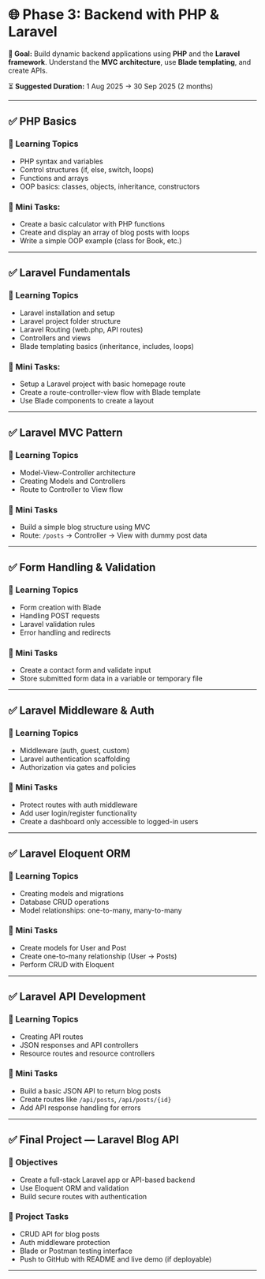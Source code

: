 # 🌐 Phase 3: Backend with PHP & Laravel

**🎯 Goal:** Build dynamic backend applications using **PHP** and the **Laravel framework**. Understand the **MVC architecture**, use **Blade templating**, and create APIs.

⏳ **Suggested Duration:** 1 Aug 2025 → 30 Sep 2025 (2 months)

---

## ✅ PHP Basics

### 🎯 Learning Topics
- PHP syntax and variables    
- Control structures (if, else, switch, loops)    
- Functions and arrays    
- OOP basics: classes, objects, inheritance, constructors    

### 🧩 Mini Tasks:
- Create a basic calculator with PHP functions    
- Create and display an array of blog posts with loops    
- Write a simple OOP example (class for Book, etc.)    

---

## ✅ Laravel Fundamentals

### 🎯 Learning Topics
- Laravel installation and setup    
- Laravel project folder structure    
- Laravel Routing (web.php, API routes)    
- Controllers and views    
- Blade templating basics (inheritance, includes, loops)    

### 🧩 Mini Tasks:
- Setup a Laravel project with basic homepage route    
- Create a route-controller-view flow with Blade template    
- Use Blade components to create a layout    

---

## ✅ Laravel MVC Pattern

### 🎯 Learning Topics
- Model-View-Controller architecture    
- Creating Models and Controllers    
- Route to Controller to View flow    

### 🧩 Mini Tasks
- Build a simple blog structure using MVC    
- Route: `/posts` → Controller → View with dummy post data    

---

## ✅ Form Handling & Validation

### 🎯 Learning Topics
- Form creation with Blade    
- Handling POST requests    
- Laravel validation rules    
- Error handling and redirects    

### 🧩 Mini Tasks
- Create a contact form and validate input    
- Store submitted form data in a variable or temporary file    

---

## ✅ Laravel Middleware & Auth

### 🎯 Learning Topics
- Middleware (auth, guest, custom)    
- Laravel authentication scaffolding    
- Authorization via gates and policies    

### 🧩 Mini Tasks
- Protect routes with auth middleware    
- Add user login/register functionality    
- Create a dashboard only accessible to logged-in users    

---

## ✅ Laravel Eloquent ORM

### 🎯 Learning Topics
- Creating models and migrations    
- Database CRUD operations    
- Model relationships: one-to-many, many-to-many    

### 🧩 Mini Tasks
- Create models for User and Post    
- Create one-to-many relationship (User → Posts)    
- Perform CRUD with Eloquent    

---

## ✅ Laravel API Development

### 🎯 Learning Topics
- Creating API routes    
- JSON responses and API controllers    
- Resource routes and resource controllers    

### 🧩 Mini Tasks
- Build a basic JSON API to return blog posts    
- Create routes like `/api/posts`, `/api/posts/{id}`    
- Add API response handling for errors    

---

## ✅ Final Project — Laravel Blog API

### 🎯 Objectives
- Create a full-stack Laravel app or API-based backend    
- Use Eloquent ORM and validation    
- Build secure routes with authentication    

### 🧩 Project Tasks
- CRUD API for blog posts    
- Auth middleware protection    
- Blade or Postman testing interface    
- Push to GitHub with README and live demo (if deployable)

---

